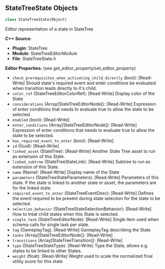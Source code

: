 ## StateTreeState Objects

```python
class StateTreeState(Object)
```

Editor representation of a state in StateTree

**C++ Source:**

- **Plugin**: StateTree
- **Module**: StateTreeEditorModule
- **File**: StateTreeState.h

**Editor Properties:** (see get_editor_property/set_editor_property)

- ``check_prerequisites_when_activating_child_directly`` (bool):  [Read-Write] Should state's required event and enter conditions be evaluated when transition leads directly to it's child.
- ``color_ref`` (StateTreeEditorColorRef):  [Read-Write] Display color of the State
- ``considerations`` (Array[StateTreeEditorNode]):  [Read-Write] Expression of enter conditions that needs to evaluate true to allow the state to be selected.
- ``enabled`` (bool):  [Read-Write]
- ``enter_conditions`` (Array[StateTreeEditorNode]):  [Read-Write] Expression of enter conditions that needs to evaluate true to allow the state to be selected.
- ``has_required_event_to_enter`` (bool):  [Read-Write]
- ``id`` (Guid):  [Read-Write]
- ``linked_asset`` (StateTree):  [Read-Write] Another State Tree asset to run as extension of this State.
- ``linked_subtree`` (StateTreeStateLink):  [Read-Write] Subtree to run as extension of this State.
- ``name`` (Name):  [Read-Write] Display name of the State
- ``parameters`` (StateTreeStateParameters):  [Read-Write] Parameters of this state. If the state is linked to another state or asset, the parameters are for the linked state.
- ``required_event_to_enter`` (StateTreeEventDesc):  [Read-Write] Defines the event required to be present during state selection for the state to be selected.
- ``selection_behavior`` (StateTreeStateSelectionBehavior):  [Read-Write] How to treat child states when this State is selected.
- ``single_task`` (StateTreeEditorNode):  [Read-Write] Single item used when schema calls for single task per state.
- ``tag`` (GameplayTag):  [Read-Write] GameplayTag describing the State
- ``tasks`` (Array[StateTreeEditorNode]):  [Read-Write]
- ``transitions`` (Array[StateTreeTransition]):  [Read-Write]
- ``type`` (StateTreeStateType):  [Read-Write] Type the State, allows e.g. states to be linked to other States.
- ``weight`` (float):  [Read-Write] Weight used to scale the normalized final utility score for this state

<a id="unreal.AudioImpulseResponse"></a>